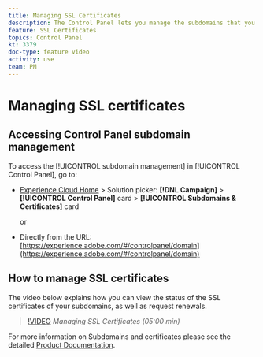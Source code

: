 ```yaml
---
title: Managing SSL Certificates
description: The Control Panel lets you manage the subdomains that you delegated to Adobe Campaign. You can view your subdomains, as well as request renewal of their certificates.
feature: SSL Certificates
topics: Control Panel
kt: 3379
doc-type: feature video
activity: use
team: PM
---
```


# Managing SSL certificates

## Accessing Control Panel subdomain management

To access the [!UICONTROL subdomain management] in [!UICONTROL Control Panel], go to:

* [Experience Cloud Home](https://experience.adobe.com/#/home) > Solution picker: **[!DNL Campaign]** > **[!UICONTROL Control Panel]** card > **[!UICONTROL Subdomains & Certificates]** card
  
  or
* Directly from the URL: [https://experience.adobe.com/#/controlpanel/domain](https://experience.adobe.com/#/controlpanel/domain)

## How to manage SSL certificates

The video below explains how you can view the status of the SSL certificates of your subdomains, as well as request renewals.

>[!VIDEO](https://video.tv.adobe.com/v/28492?quality=12)
*Managing SSL Certificates (05:00 min)*

For more information on Subdomains and certificates please see the detailed [Product Documentation]( https://helpx.adobe.com/campaign/kb/control-panel-subdomains-certificates.html).
